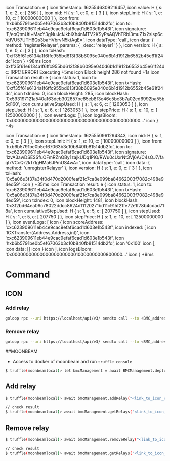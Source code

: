   icon Transaction: e {
  icon   timestamp: 1625546309216457,
  icon   value: H { s: 1, e: 2, c: [ 256 ] },
  icon   nid: H { s: 1, e: 0, c: [ 3 ] },
  icon   stepLimit: H { s: 1, e: 10, c: [ 10000000000 ] },
  icon   from: 'hxb6b5791be0b5ef67063b3c10b840fb81514db2fd',
  icon   to: 'cxc623909611eb44e9cac9efaf6cad1d603e1b543f',
  icon   signature: 'F/eoQtmUtl+MacY3gNuJcfJkbIXh4nMTV2KSyPsAQVhTRbI3muZ1x2sisp6cVdVU57UTH8Qs3baHVbrvN5ktAgE=',
  icon   dataType: 'call',
  icon   data: { method: 'registerRelayer', params: { _desc: 'relayer1' } },
  icon   version: H { s: 1, e: 0, c: [ 3 ] },
  icon   txHash: '0xff35f61e6134a1f6ffc955bd613f38b6095e040d6b1d1912b6552b45e61f24dc'
  icon } +98ms
  icon 0xff35f61e6134a1f6ffc955bd613f38b6095e040d6b1d1912b6552b45e61f24dc: [RPC ERROR] Executing +5ms
  icon Block height 286 not found +1s
  icon Transaction result: e {
  icon   status: 1,
  icon   to: 'cxc623909611eb44e9cac9efaf6cad1d603e1b543f',
  icon   txHash: '0xff35f61e6134a1f6ffc955bd613f38b6095e040d6b1d1912b6552b45e61f24dc',
  icon   txIndex: 0,
  icon   blockHeight: 285,
  icon   blockHash: '0x593197121a540a163deb302657be85eb8f3e46e5bc3b7a02ed6992ba55b5d160',
  icon   cumulativeStepUsed: H { s: 1, e: 6, c: [ 1263053 ] },
  icon   stepUsed: H { s: 1, e: 6, c: [ 1263053 ] },
  icon   stepPrice: H { s: 1, e: 10, c: [ 12500000000 ] },
  icon   eventLogs: [],
  icon   logsBloom: '0x0000000000000000000000000000000000000000000000...'
  icon } +4s

icon Transaction: e {
  icon   timestamp: 1625550961294343,
  icon   nid: H { s: 1, e: 0, c: [ 3 ] },
  icon   stepLimit: H { s: 1, e: 10, c: [ 10000000000 ] },
  icon   from: 'hxb6b5791be0b5ef67063b3c10b840fb81514db2fd',
  icon   to: 'cxc623909611eb44e9cac9efaf6cad1d603e1b543f',
  icon   signature: 'lzvA3awDSESSfuOFmRZnQBy1zajkUDq1PiQ/RWu0cUxrNt3Vj6A/C4sQJ7/faql7VCcQr2kTr1gHMa6JPmUS4wA=',
  icon   dataType: 'call',
  icon   data: { method: 'unregisterRelayer' },
  icon   version: H { s: 1, e: 0, c: [ 3 ] },
  icon   txHash: '0x5a06e3f37a34f0d470d2000feaf21c7ca8e099ba84662003f7082c498e94ed59'
  icon } +35ms
  icon Transaction result: e {
  icon   status: 1,
  icon   to: 'cxc623909611eb44e9cac9efaf6cad1d603e1b543f',
  icon   txHash: '0x5a06e3f37a34f0d470d2000feaf21c7ca8e099ba84662003f7082c498e94ed59',
  icon   txIndex: 0,
  icon   blockHeight: 1481,
  icon   blockHash: '0x3f2bd64ea09c78022ddcc8624d11120271bd11c915f21fe72e1f78b4cdad718a',
  icon   cumulativeStepUsed: H { s: 1, e: 5, c: [ 207750 ] },
  icon   stepUsed: H { s: 1, e: 5, c: [ 207750 ] },
  icon   stepPrice: H { s: 1, e: 10, c: [ 12500000000 ] },
  icon   eventLogs: [
  icon     {
  icon       scoreAddress: 'cxc623909611eb44e9cac9efaf6cad1d603e1b543f',
  icon       indexed: [
  icon         'ICXTransfer(Address,Address,int)',
  icon         'cxc623909611eb44e9cac9efaf6cad1d603e1b543f',
  icon         'hxb6b5791be0b5ef67063b3c10b840fb81514db2fd',
  icon         '0x100'
  icon       ],
  icon       data: []
  icon     }
  icon   ],
  icon   logsBloom: '0x0000000000000000000000010000000000800000...'
  icon } +9ms

# Command
## ICON
### Add relay
```bash
goloop rpc --uri https://localhost/api/v3/ sendtx call --to <BMC_address> --method addRelay --param _link=<link_to_pra_chain> --param _addr=<relay_address> --key_store <godwallet.json> --key_password <godwallet_password> --nid <network_id> --step_limit 3519157719
```
### Remove relay
```bash
goloop rpc --uri https://localhost/api/v3/ sendtx call --to <BMC_address> --method removeRelay --param _link=<link_to_pra_chain> --param _addr=<relay_address> --key_store <godwallet.json> --key_password <godwallet_password> --nid <network_id> --step_limit 3519157719
```

##MOONBEAM

- Access to docker of moonbeam and run `truffle console`
```bash
$ truffle(moonbeamlocal)> let bmcManagement = await BMCManagement.deployed()
```
## Add relay


```bash
$ truffle(moonbeamlocal)> await bmcManagement.addRelay("<link_to_icon_chain>", ["<realy_address>"])

// check result
$ truffle(moonbeamlocal)> await bmcManagement.getRelays("<link_to_icon_chain>")
```
## Remove relay
```bash
$ truffle(moonbeamlocal)> await bmcManagement.removeRelay("<link_to_icon_chain>","<realy_address>")

// check result
$ truffle(moonbeamlocal)> await bmcManagement.getRelays("<link_to_icon_chain>")
```